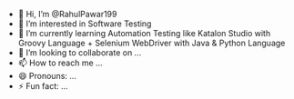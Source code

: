- 👋 Hi, I’m @RahulPawar199
- 👀 I’m interested in Software Testing
- 🌱 I’m currently learning Automation Testing like Katalon Studio with Groovy Language + Selenium WebDriver with Java & Python Language
- 💞️ I’m looking to collaborate on ...
- 📫 How to reach me ...
- 😄 Pronouns: ...
- ⚡ Fun fact: ...

<!---
RahulPawar199/RahulPawar199 is a ✨ special ✨ repository because its `README.md` (this file) appears on your GitHub profile.
You can click the Preview link to take a look at your changes.
--->
